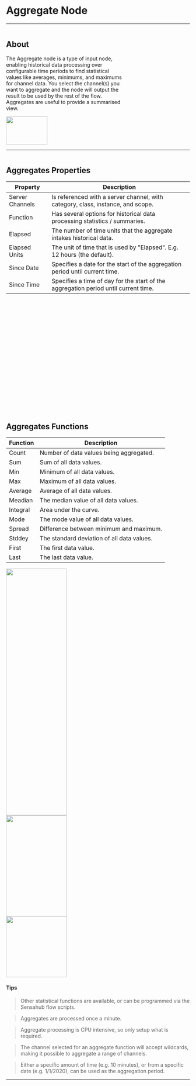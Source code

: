 <!-- Aggregates Widget Help Markdown -->
<br>

# Aggregate Node

___
<div class="column-container">
<div class="column row-container" style="width:65%">


## About
The Aggregate node is a type of input node, enabling historical data processing over configurable time periods to find statistical values like averages, minimums, and maximums for channel data. You select the channel(s) you want to aggregate and the node will output the result to be used by the rest of the flow. Aggregates are useful to provide a summarised view.

</div>

<div class="column row-container">
<img src="/images/help/aggregates/aggregate_main.png" width="113" height="77">
</div>
</div>

___

<div class="column-container">
<div class="column row-container">
<div class="row">

## Aggregates Properties
| Property | Description |
| -------- | ----------- |
| Server Channels​ | Is referenced with a server channel, with category, class, instance, and scope.​ |
| Function​ | Has several options for historical data processing statistics / summaries.​ |
| Elapsed​ | The number of time units that the aggregate intakes historical data​. |
| Elapsed Units​ | The unit of time that is used by "Elapsed“. E.g. 12 hours (the default).​ |
| Since Date​ | Specifies a date for the start of the aggregation period until current time​. |
| Since Time​ | Specifies a time of day for the start of the aggregation period until current time​. |

<br/>
<br/>
<br/>
<br/>
<br/>
<br/>
<br/>
<br/>
<br/>
<br/>
<br/>
<br/>
<br/>
<br/>
<br/>
<br/>
<br/>
<br/>


## Aggregates Functions
| Function | Description |
| -------- | ----------- |
| Count | Number of data values being aggregated. |
| Sum | Sum of all data values. | 
| Min | Minimum of all data values. |
| Max | Maximum of all data values. |
| Average | Average of all data values. |
| Meadian | The median value of all data values. |
| Integral | Area under the curve. |
| Mode | The mode value of all data values. |
| Spread | Difference between minimum and maximum. |
| Stddey | The standard deviation of all data values. |
| First | The first data value. | 
| Last | The last data value. |

</div>
 
</div>

<div class="column row-container">
<div class="row">
<img src="/images/help/aggregates/aggregate_specific.png" width="166" height="675">
</div>
<div class="row">
<img src="/images/help/aggregates/aggregate_functions.png" width="166" height="276">
</div>
<div class="row">
<img src="/images/help/aggregates/aggregate_elapsed_units.png" width="166" height="167">
</div>
</div>
</div>

#### Tips
>Other statistical functions are available, or can be programmed via the Sensahub flow scripts.​

>Aggregates are processed once a minute.​

>Aggregate processing is CPU intensive, so only setup what is required.​

>The channel selected for an aggregate function will accept wildcards, making it possible to aggregate a range of channels.​

>Either a specific amount of time (e.g. 10 minutes), or from a specific date (e.g. 1/1/2020), can be used as the aggregation period.


---